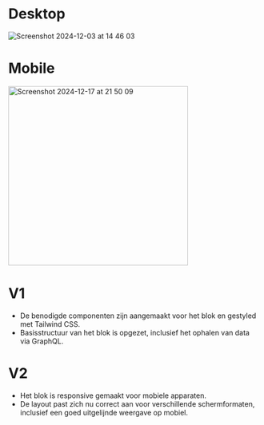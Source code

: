 # Desktop
![Screenshot 2024-12-03 at 14 46 03](https://github.com/user-attachments/assets/5543ea6d-b4b5-4b60-a381-ec09a68fb665)

# Mobile
<img width="359" alt="Screenshot 2024-12-17 at 21 50 09" src="https://github.com/user-attachments/assets/5a8f7cc4-8426-4ecd-b9b2-2b9f45b4b59f" />

# V1
- De benodigde componenten zijn aangemaakt voor het blok en gestyled met Tailwind CSS.
- Basisstructuur van het blok is opgezet, inclusief het ophalen van data via GraphQL.

# V2
- Het blok is responsive gemaakt voor mobiele apparaten.
- De layout past zich nu correct aan voor verschillende schermformaten, inclusief een goed uitgelijnde weergave op mobiel.
